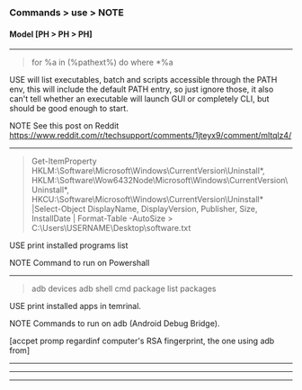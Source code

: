 ### Commands > use > NOTE

#### Model [PH > PH > PH]

----

> for %a in (%pathext%) do where *%a

USE will list executables, batch and scripts accessible through the PATH env, this will include the default PATH entry, so just ignore those, it also can't tell whether an executable will launch GUI or completely CLI, but should be good enough to start.

NOTE See this post on Reddit https://www.reddit.com/r/techsupport/comments/1jteyx9/comment/mltqlz4/

----

> Get-ItemProperty HKLM:\Software\Microsoft\Windows\CurrentVersion\Uninstall\*, HKLM:\Software\Wow6432Node\Microsoft\Windows\CurrentVersion\Uninstall\*, HKCU:\Software\Microsoft\Windows\CurrentVersion\Uninstall\* |Select-Object DisplayName, DisplayVersion, Publisher, Size, InstallDate | Format-Table -AutoSize > C:\Users\USERNAME\Desktop\software.txt

USE print installed programs list

NOTE Command to run on Powershall

----

> adb devices
> adb shell cmd package list packages   

USE print installed apps in temrinal.

NOTE Commands to run on adb (Android Debug Bridge). 

[accpet promp regardinf computer's RSA fingerprint, the one using adb from]

----



----









-----



































































































































































